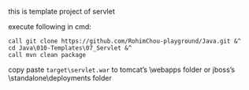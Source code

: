 this is template project of servlet

execute following in cmd:

```
call git clone https://github.com/RohimChou-playground/Java.git &^
cd Java\010-Templates\07_Servlet &^
call mvn clean package
```

copy paste `target\servlet.war` to tomcat’s \webapps folder or jboss’s \standalone\deployments folder